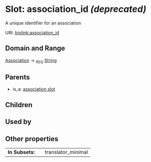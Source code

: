 
# Slot: association_id _(deprecated)_


A unique identifier for an association

URI: [biolink:association_id](https://w3id.org/biolink/vocab/association_id)


## Domain and Range

[Association](Association.md) &#8594;  <sub>REQ</sub> [String](types/String.md)

## Parents

 *  is_a: [association slot](association_slot.md)

## Children


## Used by


## Other properties

|  |  |  |
| --- | --- | --- |
| **In Subsets:** | | translator_minimal |

